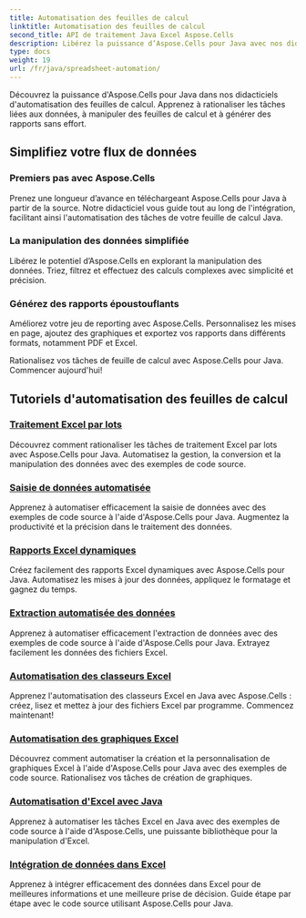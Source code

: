 ```yaml
---
title: Automatisation des feuilles de calcul
linktitle: Automatisation des feuilles de calcul
second_title: API de traitement Java Excel Aspose.Cells
description: Libérez la puissance d’Aspose.Cells pour Java avec nos didacticiels complets. Apprenez étape par étape l’automatisation des feuilles de calcul pour un développement Java efficace.
type: docs
weight: 19
url: /fr/java/spreadsheet-automation/
---
```


Découvrez la puissance d'Aspose.Cells pour Java dans nos didacticiels d'automatisation des feuilles de calcul. Apprenez à rationaliser les tâches liées aux données, à manipuler des feuilles de calcul et à générer des rapports sans effort.

## Simplifiez votre flux de données

### Premiers pas avec Aspose.Cells

Prenez une longueur d’avance en téléchargeant Aspose.Cells pour Java à partir de la source. Notre didacticiel vous guide tout au long de l'intégration, facilitant ainsi l'automatisation des tâches de votre feuille de calcul Java.

### La manipulation des données simplifiée

Libérez le potentiel d’Aspose.Cells en explorant la manipulation des données. Triez, filtrez et effectuez des calculs complexes avec simplicité et précision.

### Générez des rapports époustouflants

Améliorez votre jeu de reporting avec Aspose.Cells. Personnalisez les mises en page, ajoutez des graphiques et exportez vos rapports dans différents formats, notamment PDF et Excel.

Rationalisez vos tâches de feuille de calcul avec Aspose.Cells pour Java. Commencer aujourd'hui!
## Tutoriels d'automatisation des feuilles de calcul
### [Traitement Excel par lots](./batch-excel-processing/)
Découvrez comment rationaliser les tâches de traitement Excel par lots avec Aspose.Cells pour Java. Automatisez la gestion, la conversion et la manipulation des données avec des exemples de code source.
### [Saisie de données automatisée](./automated-data-entry/)
Apprenez à automatiser efficacement la saisie de données avec des exemples de code source à l'aide d'Aspose.Cells pour Java. Augmentez la productivité et la précision dans le traitement des données.
### [Rapports Excel dynamiques](./dynamic-excel-reports/)
Créez facilement des rapports Excel dynamiques avec Aspose.Cells pour Java. Automatisez les mises à jour des données, appliquez le formatage et gagnez du temps.
### [Extraction automatisée des données](./automated-data-extraction/)
Apprenez à automatiser efficacement l'extraction de données avec des exemples de code source à l'aide d'Aspose.Cells pour Java. Extrayez facilement les données des fichiers Excel.
### [Automatisation des classeurs Excel](./excel-workbook-automation/)
Apprenez l'automatisation des classeurs Excel en Java avec Aspose.Cells : créez, lisez et mettez à jour des fichiers Excel par programme. Commencez maintenant!
### [Automatisation des graphiques Excel](./automating-excel-charts/)
Découvrez comment automatiser la création et la personnalisation de graphiques Excel à l'aide d'Aspose.Cells pour Java avec des exemples de code source. Rationalisez vos tâches de création de graphiques. 
### [Automatisation d'Excel avec Java](./excel-automation-with-java/)
Apprenez à automatiser les tâches Excel en Java avec des exemples de code source à l'aide d'Aspose.Cells, une puissante bibliothèque pour la manipulation d'Excel.
### [Intégration de données dans Excel](./data-integration-in-excel/)
Apprenez à intégrer efficacement des données dans Excel pour de meilleures informations et une meilleure prise de décision. Guide étape par étape avec le code source utilisant Aspose.Cells pour Java.